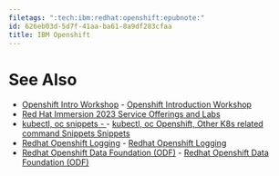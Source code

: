 ```yaml
---
filetags: ":tech:ibm:redhat:openshift:epubnote:"
id: 626eb03d-5d7f-41aa-ba61-8a9df283cfaa
title: IBM Openshift
---
```


# See Also

- [Openshift Intro
  Workshop](../005-tech-ibm-redhat-openshift-intro-workshop) -
  [Openshift Introduction
  Workshop](id:7258f169-0f3e-41b2-a459-cfb18f5c7dab)
- [Red Hat Immersion 2023 Service Offerings and
  Labs](../005-tech-ibm-redhat-openshift-offerings-labs)
- [kubectl, oc snippets - ](../005-computer-snippets-kubectl-oc-kube) -
  [kubectl, oc Openshift, Other K8s related command Snippets
  Snippets](id:1b0d6d70-3fc0-4246-bec2-425fe12d454f)
- [Redhat Openshift Logging](../005-tech-ibm-redhat-openshift-logging) -
  [Redhat Openshift Logging](id:fb40866f-7c57-4745-af4e-3059478b17ce)
- [Redhat Openshift Data Foundation
  (ODF)](../005-tech-ibm-redhat-openshift-data-foundation) - [Redhat
  Openshift Data Foundation
  (ODF)](id:84428d10-a790-493f-b1d2-349861cb0d44)
